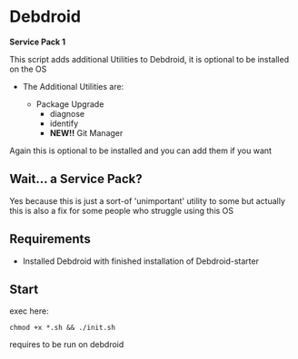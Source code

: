 # Debdroid

**Service Pack 1**

This script adds additional Utilities to Debdroid, it is optional to be installed on the OS

- The Additional Utilities are:
  
  - Package Upgrade
      - diagnose
      - identify
      - **NEW!!** Git Manager


Again this is optional to be installed and you can add them if you want

## Wait... a Service Pack?

Yes because this is just a sort-of 'unimportant' utility to some but actually this is also a fix for some people who struggle using this OS

## Requirements

- Installed Debdroid with finished installation of Debdroid-starter

## Start

exec here:

```
chmod +x *.sh && ./init.sh 
```

requires to be run on debdroid